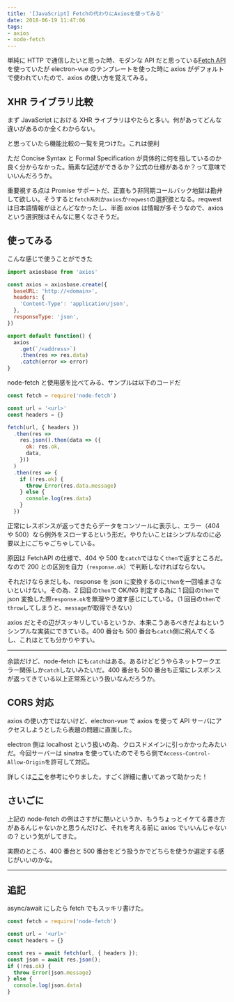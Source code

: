 ```yaml
---
title: '[JavaScript] Fetchの代わりにAxiosを使ってみる'
date: 2018-06-19 11:47:06
tags:
- axios
- node-fetch
---
```


単純に HTTP で通信したいと思った時、モダンな API だと思っている[Fetch API](https://developer.mozilla.org/ja/docs/Web/API/Fetch_API)を使っていたが
electron-vue のテンプレートを使った時に axios がデフォルトで使われていたので、axios の使い方を覚えてみる。

<!-- more -->

## XHR ライブラリ比較

まず JavaScript における XHR ライブラリはやたらと多い。何があってどんな違いがあるのか全くわからない。

と思っていたら機能比較の一覧を見つけた。これは便利

<a href="https://www.javascriptstuff.com/ajax-libraries/" class="embedly-card" data-card-image="0" data-card-controls="0" data-card-align="left"></a>

ただ Concise Syntax と Formal Specification が具体的に何を指しているのか良く分からなかった。簡素な記述ができるか？公式の仕様があるか？って意味でいいんだろうか。

重要視する点は Promise サポートだ、正直もう非同期コールバック地獄は勘弁して欲しい。そうすると`fetch系列`か`axios`か`reqwest`の選択肢となる。reqwest は日本語情報がほとんどなかったし、半面 axios は情報が多そうなので、axios という選択肢はそんなに悪くなさそうだ。

## 使ってみる

こんな感じで使うことができた

```javascript
import axiosbase from 'axios'

const axios = axiosbase.create({
  baseURL: 'http://<domain>',
  headers: {
    'Content-Type': 'application/json',
  },
  responseType: 'json',
})

export default function() {
  axios
    .get(`/<address>`)
    .then(res => res.data)
    .catch(error => error)
}
```

node-fetch と使用感を比べてみる、サンプルは以下のコードだ

```js
const fetch = require('node-fetch')

const url = '<url>'
const headers = {}

fetch(url, { headers })
  .then(res =>
    res.json().then(data => ({
      ok: res.ok,
      data,
    }))
  )
  .then(res => {
    if (!res.ok) {
      throw Error(res.data.message)
    } else {
      console.log(res.data)
    }
  })
```

正常にレスポンスが返ってきたらデータをコンソールに表示し、エラー（404 や 500）なら例外をスローするという形だ。やりたいことはシンプルなのに必要以上にごちゃごちゃしている。

原因は FetchAPI の仕様で、404 や 500 を`catch`ではなく`then`で返すところだ。なので 200 との区別を自力（`response.ok`）で判断しなければならない。

それだけならまだしも、response を json に変換するのに`then`を一回噛まさないといけない。その為、2 回目の`then`で OK/NG 判定する為に 1 回目の`then`で json 変換した際`response.ok`を無理やり渡す感じにしている。（1 回目の`then`で`throw`してしまうと、`message`が取得できない）

axios だとその辺がスッキリしているというか、本来こうあるべきだよねというシンプルな実装にできている。400 番台も 500 番台も`catch`側に飛んでくるし、これはとても分かりやすい。

---

余談だけど、node-fetch にも`catch`はある。あるけどどうやらネットワークエラー関係しか`catch`しないみたいだ。400 番台も 500 番台も正常にレスポンスが返ってきている以上正常系という扱いなんだろうか。

## CORS 対応

axios の使い方ではないけど、electron-vue で axios を使って API サーバにアクセスしようとしたら表題の問題に直面した。

electron 側は localhost という扱いの為、クロスドメインに引っかかったみたいだ。今回サーバーは sinatra を使っていたのでそちら側で`Access-Control-Allow-Origin`を許可して対応。

詳しくは[ここ](http://takapi86.hatenablog.com/entry/2017/09/18/172846)を参考にやりました。すごく詳細に書いてあって助かった！

## さいごに

上記の node-fetch の例はさすがに酷いというか、もうちょっとイケてる書き方があるんじゃないかと思うんだけど、それを考える前に axios でいいんじゃないの？という気がしてきた。

実際のところ、400 番台と 500 番台をどう扱うかでどちらを使うか選定する感じがいいのかな。

---

## 追記

async/await にしたら fetch でもスッキリ書けた。

```js
const fetch = require('node-fetch')

const url = '<url>'
const headers = {}

const res = await fetch(url, { headers });
const json = await res.json();
if (!res.ok) {
  throw Error(json.message)
} else {
  console.log(json.data)
}
```

